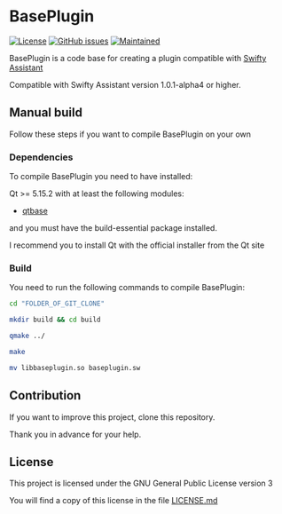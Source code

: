 # BasePlugin

[![License](https://img.shields.io/badge/license-GPLv3.0-blue.svg)](https://www.gnu.org/licenses/gpl-3.0.html) [![GitHub issues](https://img.shields.io/github/issues/Swiftapp-hub/Base-Plugin-Swifty-Assistant.svg)](https://github.com/Swiftapp-hub/Base-Plugin-Swifty-Assistant/issues) [![Maintained](https://img.shields.io/maintenance/yes/2021.svg)](https://github.com/Swiftapp-hub/Base-Plugin-Swifty-Assistant/commits/master)

BasePlugin is a code base for creating a plugin compatible with [Swifty Assistant](https://github.com/Swiftapp-hub/Swifty-Assistant)

Compatible with Swifty Assistant version 1.0.1-alpha4 or higher.

## Manual build

Follow these steps if you want to compile BasePlugin on your own

### Dependencies

To compile BasePlugin you need to have installed:

Qt >= 5.15.2 with at least the following modules:

* [qtbase](http://code.qt.io/cgit/qt/qtbase.git)

and you must have the build-essential package installed.

I recommend you to install Qt with the official installer from the Qt site

### Build

You need to run the following commands to compile BasePlugin:

```bash
cd "FOLDER_OF_GIT_CLONE"
```

```bash
mkdir build && cd build
```

```bash
qmake ../
```

```bash
make
```

```bash
mv libbaseplugin.so baseplugin.sw
```

## Contribution

If you want to improve this project, clone this repository.

Thank you in advance for your help.

## License

This project is licensed under the GNU General Public License version 3

You will find a copy of this license in the file [LICENSE.md](https://github.com/Swiftapp-hub/Base-Plugin-Swifty-Assistant/blob/master/LICENSE.md)
